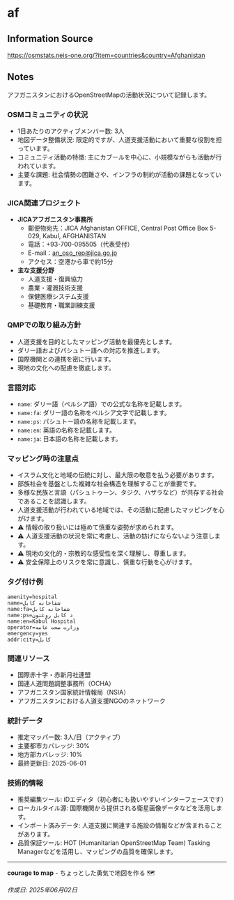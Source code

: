 # af

## Information Source
https://osmstats.neis-one.org/?item=countries&country=Afghanistan

## Notes
アフガニスタンにおけるOpenStreetMapの活動状況について記録します。

### OSMコミュニティの状況
- 1日あたりのアクティブメンバー数: 3人
- 地図データ整備状況: 限定的ですが、人道支援活動において重要な役割を担っています。
- コミュニティ活動の特徴: 主にカブールを中心に、小規模ながらも活動が行われています。
- 主要な課題: 社会情勢の困難さや、インフラの制約が活動の課題となっています。

### JICA関連プロジェクト
- **JICAアフガニスタン事務所**
    - 郵便物宛先：JICA Afghanistan OFFICE, Central Post Office Box 5-029, Kabul, AFGHANISTAN
    - 電話：+93-700-095505（代表受付）
    - E-mail：an_oso_rep@jica.go.jp
    - アクセス：空港から車で約15分
- **主な支援分野**
    - 人道支援・復興協力
    - 農業・灌漑技術支援
    - 保健医療システム支援
    - 基礎教育・職業訓練支援

### QMPでの取り組み方針
- 人道支援を目的としたマッピング活動を最優先とします。
- ダリー語およびパシュトー語への対応を推進します。
- 国際機関との連携を密に行います。
- 現地の文化への配慮を徹底します。

### 言語対応
- `name`: ダリー語（ペルシア語）での公式な名称を記載します。
- `name:fa`: ダリー語の名称をペルシア文字で記載します。
- `name:ps`: パシュトー語の名称を記載します。
- `name:en`: 英語の名称を記載します。
- `name:ja`: 日本語の名称を記載します。

### マッピング時の注意点
- イスラム文化と地域の伝統に対し、最大限の敬意を払う必要があります。
- 部族社会を基盤とした複雑な社会構造を理解することが重要です。
- 多様な民族と言語（パシュトゥーン、タジク、ハザラなど）が共存する社会であることを認識します。
- 人道支援活動が行われている地域では、その活動に配慮したマッピングを心がけます。
- ⚠️ 情報の取り扱いには極めて慎重な姿勢が求められます。
- ⚠️ 人道支援活動の状況を常に考慮し、活動の妨げにならないよう注意します。
- ⚠️ 現地の文化的・宗教的な感受性を深く理解し、尊重します。
- ⚠️ 安全保障上のリスクを常に意識し、慎重な行動を心がけます。

### タグ付け例
```
amenity=hospital
name=شفاخانه کابل
name:fa=شفاخانه کابل
name:ps=د کابل روغتون
name:en=Kabul Hospital
operator=وزارت صحت عامه
emergency=yes
addr:city=کابل
```

### 関連リソース
- 国際赤十字・赤新月社連盟
- 国連人道問題調整事務所（OCHA）
- アフガニスタン国家統計情報局（NSIA）
- アフガニスタンにおける人道支援NGOのネットワーク

### 統計データ
- 推定マッパー数: 3人/日（アクティブ）
- 主要都市カバレッジ: 30%
- 地方部カバレッジ: 10%
- 最終更新日: 2025-06-01

### 技術的情報
- 推奨編集ツール: iDエディタ（初心者にも扱いやすいインターフェースです）
- ローカルタイル源: 国際機関から提供される衛星画像データなどを活用します。
- インポート済みデータ: 人道支援に関連する施設の情報などが含まれることがあります。
- 品質保証ツール: HOT (Humanitarian OpenStreetMap Team) Tasking Managerなどを活用し、マッピングの品質を確保します。

---

**courage to map** - ちょっとした勇気で地図を作る 🗺️

*作成日: 2025年06月02日*
